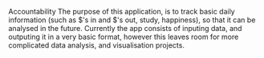 Accountability
The purpose of this application, is to track basic daily information (such as $'s in and $'s out, study, happiness), so that it can be analysed in the future. 
Currently the app consists of inputing data, and outputing it in a very basic format, however this leaves room for more complicated data analysis, and visualisation projects.